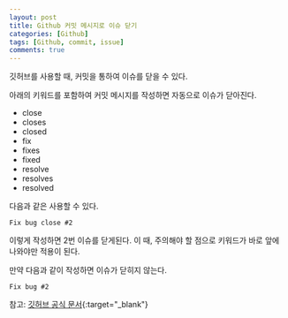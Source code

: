 ```yaml
---
layout: post
title: Github 커밋 메시지로 이슈 닫기
categories: [Github]
tags: [Github, commit, issue]
comments: true
---
```


깃허브를 사용할 때, 커밋을 통하여 이슈를 닫을 수 있다.

아래의 키워드를 포함하여 커밋 메시지를 작성하면 자동으로 이슈가 닫아진다.

- close
- closes
- closed
- fix
- fixes
- fixed
- resolve
- resolves
- resolved

다음과 같은 사용할 수 있다.

```
Fix bug close #2
```

이렇게 작성하면 2번 이슈를 닫게된다. 이 때, 주의해야 할 점으로 키워드가 바로 앞에 나와야만 적용이 된다.

만약 다음과 같이 작성하면 이슈가 닫히지 않는다.

```
Fix bug #2
```

참고: [깃허브 공식 문서](https://help.github.com/en/articles/closing-issues-using-keywords){:target="_blank"}